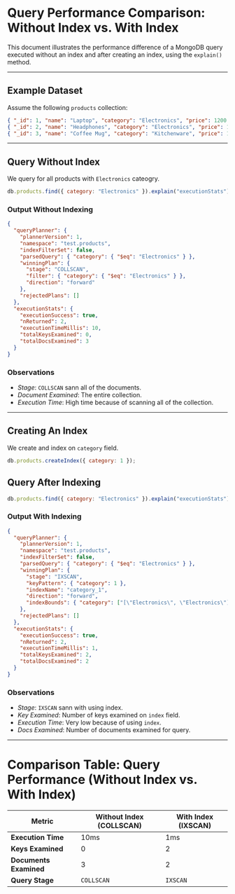 # Query Performance Comparison: Without Index vs. With Index

This document illustrates the performance difference of a MongoDB query executed without an index and after creating an index, using the `explain()` method.

---
## Example Dataset

Assume the following `products` collection:

```json
{ "_id": 1, "name": "Laptop", "category": "Electronics", "price": 1200 }
{ "_id": 2, "name": "Headphones", "category": "Electronics", "price": 150 }
{ "_id": 3, "name": "Coffee Mug", "category": "Kitchenware", "price": 10 }
```

---
## Query Without Index

We query for all products with `Electronics` cateogry.

```js
db.products.find({ category: "Electronics" }).explain("executionStats");
```

### Output Without Indexing

```json
{
  "queryPlanner": {
    "plannerVersion": 1,
    "namespace": "test.products",
    "indexFilterSet": false,
    "parsedQuery": { "category": { "$eq": "Electronics" } },
    "winningPlan": {
      "stage": "COLLSCAN",
      "filter": { "category": { "$eq": "Electronics" } },
      "direction": "forward"
    },
    "rejectedPlans": []
  },
  "executionStats": {
    "executionSuccess": true,
    "nReturned": 2,
    "executionTimeMillis": 10,
    "totalKeysExamined": 0,
    "totalDocsExamined": 3
  }
}
```

### Observations
- _Stage_: `COLLSCAN` sann all of the documents.
- _Document Examined_: The entire collection.
- _Execution Time_: High time because of scanning all of the collection.

---
## Creating An Index

We create and index on `category` field.

```js
db.products.createIndex({ category: 1 });
```

## Query After Indexing

```js
db.products.find({ category: "Electronics" }).explain("executionStats");
```

### Output With Indexing

```json
{
  "queryPlanner": {
    "plannerVersion": 1,
    "namespace": "test.products",
    "indexFilterSet": false,
    "parsedQuery": { "category": { "$eq": "Electronics" } },
    "winningPlan": {
      "stage": "IXSCAN",
      "keyPattern": { "category": 1 },
      "indexName": "category_1",
      "direction": "forward",
      "indexBounds": { "category": ["[\"Electronics\", \"Electronics\"]"] }
    },
    "rejectedPlans": []
  },
  "executionStats": {
    "executionSuccess": true,
    "nReturned": 2,
    "executionTimeMillis": 1,
    "totalKeysExamined": 2,
    "totalDocsExamined": 2
  }
}
```

### Observations
- _Stage_: `IXSCAN` sann with using index.
- _Key Examined_: Number of keys examined on `index` field.
- _Execution Time_: Very low because of using `index`.
- _Docs Examined_: Number of documents examined for query.

---
# Comparison Table: Query Performance (Without Index vs. With Index)

| **Metric**             | **Without Index (COLLSCAN)** | **With Index (IXSCAN)** |
|------------------------|------------------------------|--------------------------|
| **Execution Time**     | 10ms                        | 1ms                     |
| **Keys Examined**      | 0                           | 2                       |
| **Documents Examined** | 3                           | 2                       |
| **Query Stage**        | `COLLSCAN`                  | `IXSCAN`                |

